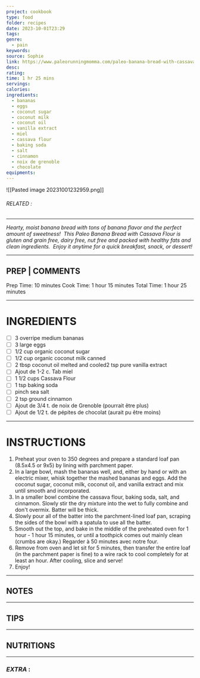```yaml
---
project: cookbook
type: food
folder: recipes
date: 2023-10-01T23:29
tags: 
genre:
  - pain
keywords: 
source: Sophie
link: https://www.paleorunningmomma.com/paleo-banana-bread-with-cassava-flour/
desc: 
rating: 
time: 1 hr 25 mins
servings: 
calories: 
ingredients:
  - bananas
  - eggs
  - coconut sugar
  - coconut milk
  - coconut oil
  - vanilla extract
  - miel
  - cassava flour
  - baking soda
  - salt
  - cinnamon
  - noix de grenoble
  - chocolate
equipments:
---
```


![[Pasted image 20231001232959.png]]
###### *RELATED* : 
---
_Hearty, moist banana bread with tons of banana flavor and the perfect amount of sweetness!  This Paleo Banana Bread with Cassava Flour is gluten and grain free, dairy free, nut free and packed with healthy fats and clean ingredients.  Enjoy it anytime for a quick breakfast, snack, or dessert!_

---
## PREP | COMMENTS

Prep Time: 10 minutes
Cook Time: 1 hour 15 minutes
Total Time: 1 hour 25 minutes

---
# INGREDIENTS

- [ ] 3 overripe medium bananas
- [ ] 3 large eggs
- [ ] 1/2 cup organic coconut sugar
- [ ] 1/2 cup organic coconut milk canned
- [ ] 2 tbsp coconut oil melted and cooled2 tsp pure vanilla extract
- [ ] Ajout de 1-2 c. Tab miel
- [ ] 1 1/2 cups Cassava Flour
- [ ] 1 tsp baking soda
- [ ] pinch sea salt
- [ ] 2 tsp ground cinnamon
- [ ] Ajout de 3/4 t. de noix de Grenoble (pourrait être plus)
- [ ] Ajout de 1/2 t. de pépites de chocolat (aurait pu être moins)

---
# INSTRUCTIONS

1. Preheat your oven to 350 degrees and prepare a standard loaf pan (8.5x4.5 or 9x5) by lining with parchment paper.
2. In a large bowl, mash the bananas well, and, either by hand or with an electric mixer, whisk together the mashed bananas and eggs. Add the coconut sugar, coconut milk, coconut oil, and vanilla extract and mix until smooth and incorporated.
3. In a smaller bowl combine the cassava flour, baking soda, salt, and cinnamon. Slowly stir the dry mixture into the wet to fully combine and don't overmix. Batter will be thick.
4. Slowly pour all of the batter into the parchment-lined loaf pan, scraping the sides of the bowl with a spatula to use all the batter.
5. Smooth out the top, and bake in the middle of the preheated oven for 1 hour - 1 hour 15 minutes, or until a toothpick comes out mainly clean (crumbs are okay.) Regarder à 50 minutes avec notre four.
6. Remove from oven and let sit for 5 minutes, then transfer the entire loaf (in the parchment paper is fine) to a wire rack to cool completely for at least an hour. After cooling, slice and serve!
7. Enjoy!

---
## NOTES



---
## TIPS



---
## NUTRITIONS



---
### *EXTRA* :



